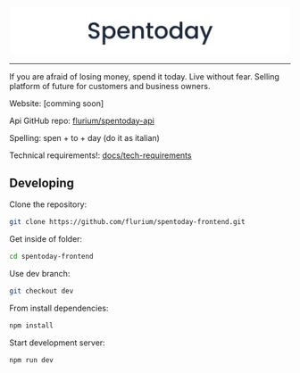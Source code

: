 ![Spentoday banner](./assets/banner.svg)

---

If you are afraid of losing money, spend it today. Live without fear.
Selling platform of future for customers and business owners.

Website: [comming soon]

Api GitHub repo: [flurium/spentoday-api](https://github.com/flurium/spentoday-api)

Spelling: spen + to + day (do it as italian)

Technical requirements!: [docs/tech-requirements](./docs/tech-requirements.md)

## Developing

Clone the repository:

```bash
git clone https://github.com/flurium/spentoday-frontend.git
```

Get inside of folder:

```bash
cd spentoday-frontend
```

Use dev branch:

```bash
git checkout dev
```

From install dependencies:

```bash
npm install
```

Start development server:

```bash
npm run dev
```

<!--
# Turborepo Svelte starter

This is an official starter Turborepo.

## Using this example

Run the following command:

```sh
npx create-turbo@latest -e with-svelte
```

## What's inside?

This Turborepo includes the following packages/apps:

### Apps and Packages

- `docs`: a [svelte-kit](https://kit.svelte.dev/) app
- `web`: another [svelte-kit](https://kit.svelte.dev/) app
- `ui`: a stub Svelte component library shared by both `web` and `docs` applications
- `eslint-config-custom`: `eslint` configurations (includes `eslint-plugin-svelte` and `eslint-config-prettier`)

Each package/app is 100% [TypeScript](https://www.typescriptlang.org/).

### Utilities

This Turborepo has some additional tools already setup for you:

- [TypeScript](https://www.typescriptlang.org/) for static type checking
- [ESLint](https://eslint.org/) for code linting
- [Prettier](https://prettier.io) for code formatting
 -->
